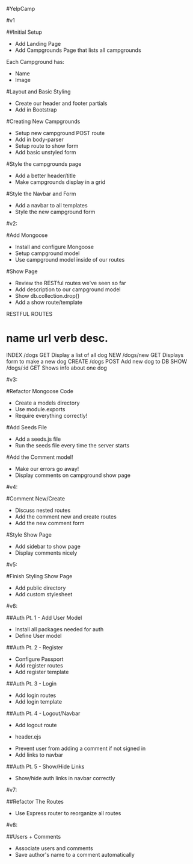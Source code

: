 #YelpCamp

#v1

##Initial Setup
* Add Landing Page
* Add Campgrounds Page that lists all campgrounds

Each Campground has:
   * Name
   * Image

#Layout and Basic Styling
* Create our header and footer partials
* Add in Bootstrap

#Creating New Campgrounds
* Setup new campground POST route
* Add in body-parser
* Setup route to show form
* Add basic unstyled form

#Style the campgrounds page
* Add a better header/title
* Make campgrounds display in a grid

#Style the Navbar and Form
* Add a navbar to all templates
* Style the new campground form

#v2:

#Add Mongoose
* Install and configure Mongoose
* Setup campground model
* Use campground model inside of our routes

#Show Page
* Review the RESTful routes we've seen so far
* Add description to our campground model
* Show db.collection.drop()
* Add a show route/template

RESTFUL ROUTES

name      url      verb    desc.
===============================================
INDEX   /dogs      GET   Display a list of all dog
NEW     /dogs/new  GET   Displays form to make a new dog
CREATE  /dogs      POST  Add new dog to DB
SHOW    /dogs/:id  GET   Shows info about one dog

#v3:

#Refactor Mongoose Code
* Create a models directory
* Use module.exports
* Require everything correctly!
    
#Add Seeds File
* Add a seeds.js file
* Run the seeds file every time the server starts

#Add the Comment model!
* Make our errors go away!
* Display comments on campground show page

#v4:

#Comment New/Create
* Discuss nested routes
* Add the comment new and create routes
* Add the new comment form

#Style Show Page
* Add sidebar to show page
* Display comments nicely

#v5:

#Finish Styling Show Page
* Add public directory
* Add custom stylesheet

#v6:

##Auth Pt. 1 - Add User Model
* Install all packages needed for auth
* Define User model 

##Auth Pt. 2 - Register
* Configure Passport
* Add register routes
* Add register template

##Auth Pt. 3 - Login
* Add login routes
* Add login template

##Auth Pt. 4 - Logout/Navbar
* Add logout route 
- header.ejs
* Prevent user from adding a comment if not signed in
* Add links to navbar

##Auth Pt. 5 - Show/Hide Links
* Show/hide auth links in navbar correctly

#v7:

##Refactor The Routes
* Use Express router to reorganize all routes

#v8:

##Users + Comments
* Associate users and comments
* Save author's name to a comment automatically


